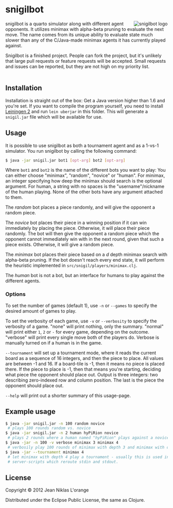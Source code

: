 # snigilbot

<img src="https://github.com/downloads/hyPiRion/snigilbot/snigil.png"
 alt="snigilbot logo" title="The snail himself" align="right" />

snigilbot is a quarto simulator along with different agent opponents. It
utilizes minimax with alpha-beta pruning to evaluate the next move. The name
comes from its unique ability to evaluate state much slower than any of the
C/Java-made minimax agents it has currently played against.

Snigilbot is a finished project. People can fork the project, but it's unlikely
that large pull requests or feature requests will be accepted. Small requests
and issues can be reported, but they are not high on my priority list.
<br/><br/>

## Installation

Installation is straight out of the box: Get a Java version higher than 1.6 and
you're set. If you want to compile the program yourself, you need to install
[Leiningen 2][lein] and run `lein uberjar` in this folder. This will generate a
`snigil.jar` file which will be available for use.

## Usage

It is possible to use snigilbot as both a tournament agent and as a 1-vs-1
simulator. You run snigilbot by calling the following command:

```sh
$ java -jar snigil.jar bot1 [opt-arg] bot2 [opt-arg]
```

Where `bot1` and `bot2` is the name of the different bots you want to play: You
can either choose "minimax", "random", "novice" or "human". For minimax, an
integer specifying how deep the minimax should search is the optional
argument. For human, a string with no spaces is the "username"/nickname of the
human playing. None of the other bots have any argument attached to them.

The *random* bot places a piece randomly, and will give the opponent a random
piece. 

The *novice* bot places their piece in a winning position if it can win
immediately by placing the piece. Otherwise, it will place their piece
randomly. The bot will then give the opponent a random piece which the opponent
cannot immediately win with in the next round, given that such a piece
exists. Otherwise, it will give a random piece.

The *minimax* bot places their piece based on a *d* depth minimax search with
alpha-beta pruning. If the bot doesn't reach every end state, it will perform
the heuristic implemented in `src/snigil/players/minimax.clj`.

The *human* bot is not a bot, but an interface for humans to play against the
different agents.

### Options

To set the number of games (default 1), use `-n` or `--games` to specify the
desired amount of games to play.

To set the verbosity of each game, use `-v` or `--verbosity` to specify the
verbosity of a game. "none" will print nothing, only the summary. "normal" will
print either `1`, `2` or `-` for every game, depending on the outcome. "verbose"
will print every single move both of the players do. Verbose is manually turned
on if a human is in the game.

`--tournament` will set up a tournament mode, where it reads the current board
as a sequence of 16 integers, and then the piece to place. All values are
between -1 and 16. If a board-tile is -1, then it means no piece is placed
there. If the piece to place is -1, then that means you're starting, deciding
what piece the opponent should place out. Output is three integers: two
describing zero-indexed row and column position. The last is the piece the
opponent should place out.

`--help` will print out a shorter summary of this usage-page.

## Example usage

```sh
$ java -jar snigil.jar -n 100 random novice
 # plays 100 rounds random vs. novice
$ java -jar snigil.jar -n 2 human hyPiRion novice
 # plays 2 rounds where a human named "hyPiRion" plays against a novice
$ java -jar -n 100 -v verbose minimax 3 minimax 4
 # verbosily play 100 rounds of minimax with depth 3 and minimax with depth 4
$ java -jar --tournament minimax 4
 # let minimax with depth 4 play a tournament - usually this is used in
 # server-scripts which reroute stdin and stdout.
```

## License

Copyright © 2012 Jean Niklas L'orange

Distributed under the Eclipse Public License, the same as Clojure.

[lein]: http://leiningen.org/ "Leiningen"

